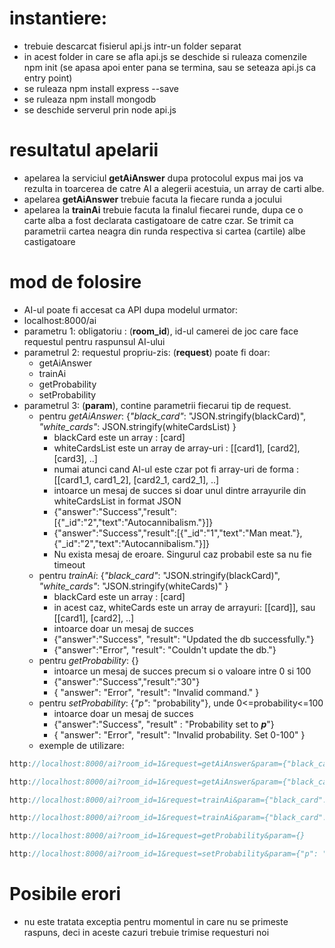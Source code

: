 
# instantiere:
  - trebuie descarcat fisierul api.js intr-un folder separat
  - in acest folder in care se afla api.js se deschide si ruleaza comenzile npm init (se apasa apoi enter pana se termina, sau se seteaza api.js ca entry point)
  - se ruleaza npm install express --save
  - se ruleaza npm install mongodb
  - se deschide serverul prin node api.js
# resultatul apelarii
  - apelarea la serviciul **getAiAnswer** dupa protocolul expus mai jos va rezulta in toarcerea de catre AI a alegerii acestuia, un array de carti albe.
  - apelarea **getAiAnswer** trebuie facuta la fiecare runda a jocului
  - apelarea la **trainAi** trebuie facuta la finalul fiecarei runde, dupa ce o carte alba a fost declarata castigatoare de catre czar. Se trimit ca parametrii cartea neagra din runda respectiva si cartea (cartile) albe castigatoare
# mod de folosire
  - AI-ul poate fi accesat ca API dupa modelul urmator: 
  - localhost:8000/ai
  - parametru 1: obligatoriu : (**room_id**), id-ul camerei de joc care face requestul pentru raspunsul AI-ului
  - parametrul 2: requestul propriu-zis: (**request**) poate fi doar:
    - getAiAnswer
    - trainAi
    - getProbability
    - setProbability
  - parametrul 3: (**param**), contine parametrii fiecarui tip de request.
    - pentru *getAiAnswer*: {*"black_card"*: "JSON.stringify(blackCard)", *"white_cards"*: JSON.stringify(whiteCardsList) }
      - blackCard este un array : [card]
      - whiteCardsList este un array de array-uri : [[card1], [card2], [card3], ..]
      - numai atunci cand AI-ul este czar pot fi array-uri de forma : [[card1_1, card1_2], [card2_1, card2_1], ..]
      - intoarce un mesaj de succes si doar unul dintre arrayurile din whiteCardsList in format JSON
      - {"answer":"Success","result":[{"_id":"2","text":"Autocannibalism."}]}
      - {"answer":"Success","result":[{"_id":"1","text":"Man meat."},{"_id":"2","text":"Autocannibalism."}]}
      - Nu exista mesaj de eroare. Singurul caz probabil este sa nu fie timeout
    - pentru *trainAi*: {*"black_card"*: "JSON.stringify(blackCard)", *"white_cards"*: "JSON.stringify(whiteCards)" }
      - blackCard este un array : [card]
      - in acest caz, whiteCards este  un array de arrayuri: [[card]], sau [[card1], [card2], ..]
      - intoarce doar un mesaj de succes
      - {"answer":"Success", "result": "Updated the db successfully."}
      - {"answer":"Error", "result": "Couldn't update the db."}
    - pentru *getProbability*: {}
      - intoarce un mesaj de succes precum si o valoare intre 0 si 100
      - {"answer":"Success","result":"30"}
      - { "answer": "Error", "result": "Invalid command." }
    - pentru *setProbability*: {*"p"*: "probability"}, unde 0<=probability<=100
      - intoarce doar un mesaj de succes
      - {"answer":"Success", "result" : "Probability set to ***p***"}
      - { "answer": "Error", "result": "Invalid probability. Set 0-100" }
    - exemple de utilizare: 




```javascript
http://localhost:8000/ai?room_id=1&request=getAiAnswer&param={"black_card": [{ "_id": "1", "text": "I got 99 problems but  ain't one.", "pick": "1" }],  "white_cards": [[{ "_id": "1", "text":  "Man meat."}], [{ "_id": "2", "text": "Autocannibalism."}], [{ "_id": "4", "text":  "Man meat."}], [{ "_id": "3", "text": "Autocannibalism."}]] }
```

```javascript
http://localhost:8000/ai?room_id=1&request=getAiAnswer&param={"black_card": [{ "_id": "1", "text": "I got 99 problems but  ain't one.", "pick": "1" }],  "white_cards": [[{ "_id": "1", "text":  "Man meat."}, { "_id": "2", "text": "Autocannibalism."}], [{ "_id": "3", "text": "Autocannibalism."}, { "_id": "4", "text":  "Man meat."}]] }
```

```javascript
http://localhost:8000/ai?room_id=1&request=trainAi&param={"black_card": [{ "_id": "1", "text": "I got 99 problems but  ain't one.", "pick": "1" }], "white_cards": [[{ "_id": "1", "text":  "Man meat."}]]}
```

```javascript
http://localhost:8000/ai?room_id=1&request=trainAi&param={"black_card": [{ "_id": "2", "text": "I got 99 problems but  ain't one.", "pick": "1" }], "white_cards": [[{ "_id": "1", "text":  "Man meat."}], [{ "_id": "2", "text":  "Man meat."}]]}
```

```javascript
http://localhost:8000/ai?room_id=1&request=getProbability&param={}
```

```javascript
http://localhost:8000/ai?room_id=1&request=setProbability&param={"p": "30"}
```
    
# Posibile erori

  - nu este tratata exceptia pentru momentul in care nu se primeste raspuns, deci in aceste cazuri trebuie trimise requesturi noi



